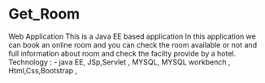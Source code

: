 # Get_Room
Web Application
This is a Java EE based application 
In this application we can book an online room and you can check the room available or not and full information about room and check the facilty provide by a hotel.
Technology : - java EE, JSp,Servlet , MYSQL, MYSQL workbench , Html,Css,Bootstrap , 
